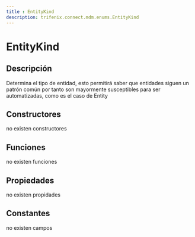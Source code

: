 ```yaml
---
title : EntityKind
description: trifenix.connect.mdm.enums.EntityKind
---
```




# EntityKind

## Descripción
Determina el tipo de entidad,
esto permitirá saber que entidades siguen un patrón común por
tanto son mayormente susceptibles para ser automatizadas, como es el caso
de Entity
## Constructores

no existen constructores


## Funciones

no existen funciones

## Propiedades

no existen propidades

## Constantes
no existen campos

